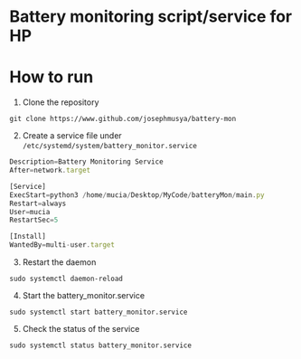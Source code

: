 # Battery monitoring script/service for HP

# How to run

1. Clone the repository

```
git clone https://www.github.com/josephmusya/battery-mon
```

2. Create a service file under `/etc/systemd/system/battery_monitor.service`

```jsx
Description=Battery Monitoring Service
After=network.target

[Service]
ExecStart=python3 /home/mucia/Desktop/MyCode/batteryMon/main.py
Restart=always
User=mucia
RestartSec=5

[Install]
WantedBy=multi-user.target
```

3. Restart the daemon

```
sudo systemctl daemon-reload
```

4. Start the battery_monitor.service

```
sudo systemctl start battery_monitor.service
```

5. Check the status of the service

```
sudo systemctl status battery_monitor.service
```
